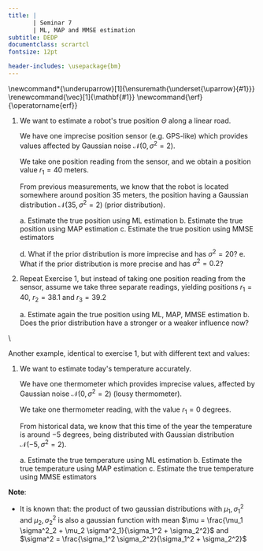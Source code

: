 ```yaml
---
title: | 
       | Seminar 7
       | ML, MAP and MMSE estimation
subtitle: DEDP
documentclass: scrartcl
fontsize: 12pt

header-includes: \usepackage{bm}
---
```


\newcommand*{\underuparrow}[1]{\ensuremath{\underset{\uparrow}{#1}}}
\renewcommand{\vec}[1]{\mathbf{#1}}
\newcommand{\erf}{\operatorname{erf}}


1. We want to estimate a robot's true position $\Theta$ along a linear road.

    We have one imprecise position sensor (e.g. GPS-like) which provides values affected by Gaussian noise $\mathcal{N}(0, \sigma^2=2)$.

    We take one position reading from the sensor, and we obtain a position value $r_1 = 40$ meters.
   
    From previous measurements, we know that the robot is located somewhere around position $35$ meters, 
    the position having a Gaussian distribution $\mathcal{N}(35, \sigma^2 = 2)$ (prior distribution).

   a. Estimate the true position using ML estimation
   b. Estimate the true position using MAP estimation
   c. Estimate the true position using MMSE estimators
   
   d. What if the prior distribution is more imprecise and has $\sigma^2 = 20$?
   e. What if the prior distribution is more precise and has $\sigma^2 = 0.2$?


2. Repeat Exercise 1, but instead of taking one position reading from the sensor, 
assume we take three separate readings, yielding positions $r_1 = 40$, $r_2 = 38.1$ and $r_3 = 39.2$

    a. Estimate again the true position using ML, MAP, MMSE estimation
    b. Does the prior distribution have a stronger or a weaker influence now?

\ 


Another example, identical to exercise 1, but with different text and values:

1. We want to estimate today's temperature accurately.

   We have one thermometer which provides imprecise values, affected by Gaussian noise $\mathcal{N}(0, \sigma^2=2)$ (lousy thermometer).
   
   We take one thermometer reading, with the value $r_1 = 0$ degrees.
   
   From historical data, we know that this time of the year the temperature is around $-5$ degrees, 
   being distributed with Gaussian distribution $\mathcal{N}(-5, \sigma^2 = 2)$.

   a. Estimate the true temperature using ML estimation
   b. Estimate the true temperature using MAP estimation
   c. Estimate the true temperature using MMSE estimators


**Note**: 

- It is known that: the product of two gaussian distributions with $\mu_1, \sigma^2_1$ and $\mu_2, \sigma^2_2$ 
is also a gaussian function with mean $\mu = \frac{\mu_1 \sigma^2_2 + \mu_2 \sigma^2_1}{\sigma_1^2 + \sigma_2^2}$
and $\sigma^2 = \frac{\sigma_1^2 \sigma_2^2}{\sigma_1^2 + \sigma_2^2}$